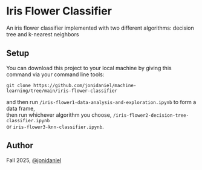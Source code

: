 # Iris Flower Classifier

An iris flower classifier implemented with two different algorithms: decision tree and k-nearest neighbors

## Setup

You can download this project to your local machine by giving this command via your command line tools:

`git clone https://github.com/jonidaniel/machine-learning/tree/main/iris-flower-classifier`

and then run `/iris-flower1-data-analysis-and-exploration.ipynb` to form a data frame,\
then run whichever algorithm you choose, `/iris-flower2-decision-tree-classifier.ipynb`\
or `iris-flower3-knn-classifier.ipynb`.

## Author

Fall 2025, [@jonidaniel](https://github.com/jonidaniel)

